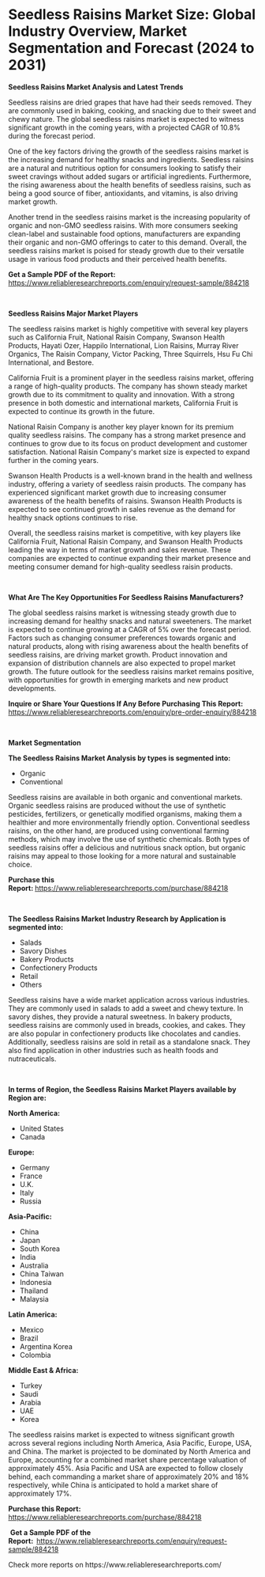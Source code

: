 <p><h1>Seedless Raisins Market Size: Global Industry Overview, Market Segmentation and Forecast (2024 to 2031)</h1></p><p><strong>Seedless Raisins Market Analysis and Latest Trends</strong></p>
<p><p>Seedless raisins are dried grapes that have had their seeds removed. They are commonly used in baking, cooking, and snacking due to their sweet and chewy nature. The global seedless raisins market is expected to witness significant growth in the coming years, with a projected CAGR of 10.8% during the forecast period.</p><p>One of the key factors driving the growth of the seedless raisins market is the increasing demand for healthy snacks and ingredients. Seedless raisins are a natural and nutritious option for consumers looking to satisfy their sweet cravings without added sugars or artificial ingredients. Furthermore, the rising awareness about the health benefits of seedless raisins, such as being a good source of fiber, antioxidants, and vitamins, is also driving market growth.</p><p>Another trend in the seedless raisins market is the increasing popularity of organic and non-GMO seedless raisins. With more consumers seeking clean-label and sustainable food options, manufacturers are expanding their organic and non-GMO offerings to cater to this demand. Overall, the seedless raisins market is poised for steady growth due to their versatile usage in various food products and their perceived health benefits.</p></p>
<p><strong>Get a Sample PDF of the Report:&nbsp;</strong> <a href="https://www.reliableresearchreports.com/enquiry/request-sample/884218">https://www.reliableresearchreports.com/enquiry/request-sample/884218</a></p>
<p>&nbsp;</p>
<p><strong>Seedless Raisins Major Market Players</strong></p>
<p><p>The seedless raisins market is highly competitive with several key players such as California Fruit, National Raisin Company, Swanson Health Products, Hayati Ozer, Happilo International, Lion Raisins, Murray River Organics, The Raisin Company, Victor Packing, Three Squirrels, Hsu Fu Chi International, and Bestore.</p><p>California Fruit is a prominent player in the seedless raisins market, offering a range of high-quality products. The company has shown steady market growth due to its commitment to quality and innovation. With a strong presence in both domestic and international markets, California Fruit is expected to continue its growth in the future.</p><p>National Raisin Company is another key player known for its premium quality seedless raisins. The company has a strong market presence and continues to grow due to its focus on product development and customer satisfaction. National Raisin Company's market size is expected to expand further in the coming years.</p><p>Swanson Health Products is a well-known brand in the health and wellness industry, offering a variety of seedless raisin products. The company has experienced significant market growth due to increasing consumer awareness of the health benefits of raisins. Swanson Health Products is expected to see continued growth in sales revenue as the demand for healthy snack options continues to rise.</p><p>Overall, the seedless raisins market is competitive, with key players like California Fruit, National Raisin Company, and Swanson Health Products leading the way in terms of market growth and sales revenue. These companies are expected to continue expanding their market presence and meeting consumer demand for high-quality seedless raisin products.</p></p>
<p>&nbsp;</p>
<p><strong>What Are The Key Opportunities For Seedless Raisins Manufacturers?</strong></p>
<p><p>The global seedless raisins market is witnessing steady growth due to increasing demand for healthy snacks and natural sweeteners. The market is expected to continue growing at a CAGR of 5% over the forecast period. Factors such as changing consumer preferences towards organic and natural products, along with rising awareness about the health benefits of seedless raisins, are driving market growth. Product innovation and expansion of distribution channels are also expected to propel market growth. The future outlook for the seedless raisins market remains positive, with opportunities for growth in emerging markets and new product developments.</p></p>
<p><strong>Inquire or Share Your Questions If Any Before Purchasing This Report:</strong> <a href="https://www.reliableresearchreports.com/enquiry/pre-order-enquiry/884218">https://www.reliableresearchreports.com/enquiry/pre-order-enquiry/884218</a></p>
<p>&nbsp;</p>
<p><strong>Market Segmentation</strong></p>
<p><strong>The Seedless Raisins Market Analysis by types is segmented into:</strong></p>
<p><ul><li>Organic</li><li>Conventional</li></ul></p>
<p><p>Seedless raisins are available in both organic and conventional markets. Organic seedless raisins are produced without the use of synthetic pesticides, fertilizers, or genetically modified organisms, making them a healthier and more environmentally friendly option. Conventional seedless raisins, on the other hand, are produced using conventional farming methods, which may involve the use of synthetic chemicals. Both types of seedless raisins offer a delicious and nutritious snack option, but organic raisins may appeal to those looking for a more natural and sustainable choice.</p></p>
<p><strong>Purchase this Report:&nbsp;</strong><a href="https://www.reliableresearchreports.com/purchase/884218">https://www.reliableresearchreports.com/purchase/884218</a></p>
<p>&nbsp;</p>
<p><strong>The Seedless Raisins Market Industry Research by Application is segmented into:</strong></p>
<p><ul><li>Salads</li><li>Savory Dishes</li><li>Bakery Products</li><li>Confectionery Products</li><li>Retail</li><li>Others</li></ul></p>
<p><p>Seedless raisins have a wide market application across various industries. They are commonly used in salads to add a sweet and chewy texture. In savory dishes, they provide a natural sweetness. In bakery products, seedless raisins are commonly used in breads, cookies, and cakes. They are also popular in confectionery products like chocolates and candies. Additionally, seedless raisins are sold in retail as a standalone snack. They also find application in other industries such as health foods and nutraceuticals.</p></p>
<p>&nbsp;</p>
<p><strong>In terms of Region, the Seedless Raisins Market Players available by Region are:</strong></p>
<p>
    <p> <strong> North America: </strong>
        <ul>
            <li>United States</li>
            <li>Canada</li>
        </ul>
        </p> 
    <p> <strong> Europe: </strong>
        <ul>
            <li>Germany</li>
            <li>France</li>
            <li>U.K.</li>
            <li>Italy</li>
            <li>Russia</li>
        </ul>
        </p> 
    <p> <strong> Asia-Pacific: </strong>
        <ul>
            <li>China</li>
            <li>Japan</li>
            <li>South Korea</li>
            <li>India</li>
            <li>Australia</li>
            <li>China Taiwan</li>
            <li>Indonesia</li>
            <li>Thailand</li>
            <li>Malaysia</li>
        </ul>
        </p> 
    <p> <strong> Latin America: </strong>
        <ul>
            <li>Mexico</li>
            <li>Brazil</li>
            <li>Argentina Korea</li>
            <li>Colombia</li>
        </ul>
        </p> 
    <p> <strong> Middle East & Africa: </strong>
        <ul>
            <li>Turkey</li>
            <li>Saudi</li>
            <li>Arabia</li>
            <li>UAE</li>
            <li>Korea</li>
        </ul>
    </p>
    </p>
<p><p>The seedless raisins market is expected to witness significant growth across several regions including North America, Asia Pacific, Europe, USA, and China. The market is projected to be dominated by North America and Europe, accounting for a combined market share percentage valuation of approximately 45%. Asia Pacific and USA are expected to follow closely behind, each commanding a market share of approximately 20% and 18% respectively, while China is anticipated to hold a market share of approximately 17%.</p></p>
<p><strong>Purchase this Report: </strong><a href="https://www.reliableresearchreports.com/purchase/884218">https://www.reliableresearchreports.com/purchase/884218</a></p>
<p>&nbsp;<strong>Get a Sample PDF of the Report:&nbsp;&nbsp;</strong><a href="https://www.reliableresearchreports.com/enquiry/request-sample/884218">https://www.reliableresearchreports.com/enquiry/request-sample/884218</a></p>
<p><strong></strong></p>
<p>Check more reports on https://www.reliableresearchreports.com/</p>